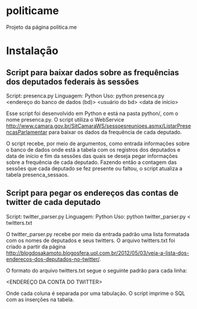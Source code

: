 politicame
==========

Projeto da página politica.me

# Instalação

## Script para baixar dados sobre as frequências dos deputados federais às sessões

Script: presenca.py
Linguagem: Python
Uso: python presenca.py <endereço do banco de dados (bd)> <usuário do bd> <senha do bd> <nome do bd> <data de início> <data de fim>

Esse script foi desenvolvido em Python e está na pasta python/, com o nome presenca.py. O script utiliza o WebService http://www.camara.gov.br/SitCamaraWS/sessoesreunioes.asmx/ListarPresencasParlamentar para baixar os dados da frequência de cada deputado.

O script recebe, por meio de argumentos, como entrada informações sobre o banco de dados onde está a tabela com os registros dos deputados e data de início e fim da sessões das quais se deseja pegar informações sobre a frequência de cada deputado. Fazendo então a contagem das sessões que cada deputado se fez presente ou faltou, o script atualiza a tabela presenca_sessaos.

## Script para pegar os endereços das contas de twitter de cada deputado

Script: twitter_parser.py
Linguagem: Python
Uso: python twitter_parser.py < twitters.txt

O twitter_parser.py recebe por meio da entrada padrão uma lista formatada com os nomes de deputados e seus twitters. O arquivo twitters.txt foi criado a partir da página http://blogdosakamoto.blogosfera.uol.com.br/2012/05/03/veja-a-lista-dos-enderecos-dos-deputados-no-twitter/.

O formato do arquivo twitters.txt segue o seguinte padrão para cada linha:

<NOME DO PARLAMENTAR>	<PARTIDO>	<ESTADO>	<ENDEREÇO DA CONTA DO TWITTER>

Onde cada coluna é separada por uma tabulação. O script imprime o SQL com as inserções na tabela.